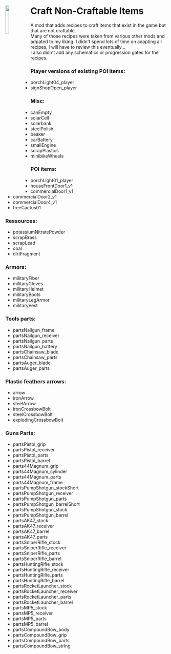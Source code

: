 <!--Read this in github to have all the visuals and formatting: https://github.com/manux32/7dtdSdxMods/tree/master/Manux_CraftNonCraftableItems-->
# <a href="#"><img src="https://manux32.github.io/7dtd_miscImages/craftArt_icons.png" width="15%" height="15%" align="left"></a>Craft Non-Craftable Items<br/>  
A mod that adds recipes to craft items that exist in the game but that are not craftable.  
Many of those recipes were taken from various other mods and adpated to my liking. I didn't spend lots of time on adapting all recipes, I will have to review this eventually...  
I also didn't add any schematics or progression gates for the recipes.  

### Player versions of existing POI items:
- porchLight04_player
- signShopOpen_player

### Misc:
- canEmpty
- solarCell
- solarbank
- steelPolish
- beaker
- carBattery
- smallEngine
- scrapPlastics
- minibikeWheels

### POI items:
- porchLight01_player
- houseFrontDoor1_v1
- commercialDoor1_v1
- commercialDoor2_v1
- commercialDoor4_v1
- treeCactus01

### Ressources:
- potassiumNitratePowder
- scrapBrass
- scrapLead
- coal
- dirtFragment

### Armors:
- militaryFiber
- militaryGloves
- militaryHelmet
- militaryBoots
- militaryLegArmor
- militaryVest

### Tools parts:
- partsNailgun_frame
- partsNailgun_receiver
- partsNailgun_parts
- partsNailgun_battery
- partsChainsaw_blade
- partsChainsaw_parts
- partsAuger_blade
- partsAuger_parts

### Plastic feathers arrows:
- arrow
- ironArrow
- steelArrow
- ironCrossbowBolt
- steelCrossbowBolt
- explodingCrossbowBolt

### Guns Parts:
- partsPistol_grip
- partsPistol_receiver
- partsPistol_parts
- partsPistol_barrel
- parts44Magnum_grip
- parts44Magnum_cylinder
- parts44Magnum_parts
- parts44Magnum_frame
- partsPumpShotgun_stockShort
- partsPumpShotgun_receiver
- partsPumpShotgun_parts
- partsPumpShotgun_barrelShort
- partsPumpShotgun_stock
- partsPumpShotgun_barrel
- partsAK47_stock
- partsAK47_receiver
- partsAK47_barrel
- partsAK47_parts
- partsSniperRifle_stock
- partsSniperRifle_receiver
- partsSniperRifle_parts
- partsSniperRifle_barrel
- partsHuntingRifle_stock
- partsHuntingRifle_receiver
- partsHuntingRifle_parts
- partsHuntingRifle_barrel
- partsRocketLauncher_stock
- partsRocketLauncher_receiver
- partsRocketLauncher_parts
- partsRocketLauncher_barrel
- partsMP5_stock
- partsMP5_receiver
- partsMP5_parts
- partsMP5_barrel
- partsCompoundBow_body
- partsCompoundBow_grip
- partsCompoundBow_parts
- partsCompoundBow_string
